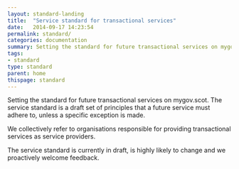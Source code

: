 ```yaml
---
layout: standard-landing
title:  "Service standard for transactional services"
date:   2014-09-17 14:23:54
permalink: standard/ 
categories: documentation
summary: Setting the standard for future transactional services on mygov.scot. The service standard is a draft set of principles that a future service must adhere to, unless a specific exception is made. The service standard is in draft and highly likely to change. 
tags: 
- standard
type: standard
parent: home
thispage: standard
---
```


Setting the standard for future transactional services on mygov.scot. The service standard is a draft set of principles that a future service must adhere to, unless a specific exception is made. 

We collectively refer to organisations responsible for providing transactional services as service providers.

The service standard is currently in draft, is highly likely to change and we proactively welcome feedback.